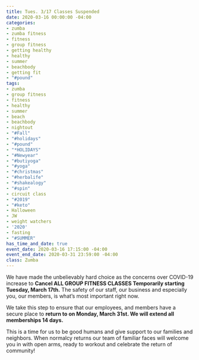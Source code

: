 ```yaml
---
title: Tues. 3/17 Classes Suspended
date: 2020-03-16 00:00:00 -04:00
categories:
- zumba
- zumba fitness
- fitness
- group fitness
- getting healthy
- healthy
- summer
- beachbody
- getting fit
- "#pound"
tags:
- zumba
- group fitness
- fitness
- healthy
- summer
- beach
- beachbody
- nightout
- "#Fall"
- "#holidays"
- "#pound"
- "*HOLIDAYS"
- "#Newyear"
- "#butiyoga"
- "#yoga"
- "#christmas"
- "#herbalife"
- "#shakealogy"
- "#spin"
- circuit class
- "#2019"
- "#keto"
- Halloween
- JW
- weight watchers
- '2020'
- fasting
- "#SUMMER"
has_time_and_date: true
event_date: 2020-03-16 17:15:00 -04:00
event_end_date: 2020-03-31 23:59:00 -04:00
class: Zumba
---
```


We have made the unbelievably hard choice as the concerns over COVID-19 increase to **Cancel ALL GROUP FITNESS CLASSES Temporarily starting Tuesday, March 17th.** The safety of our staff, our business and especially you, our members, is what’s most important right now. 

We take this step to ensure that our employees, and members have a secure place to **return to on Monday, March 31st. We will extend all memberships 14 days.**

This is a time for us to be good humans and give support to our families and neighbors. When normalcy returns our team of familiar faces will welcome you in with open arms, ready to workout and celebrate the return of community!